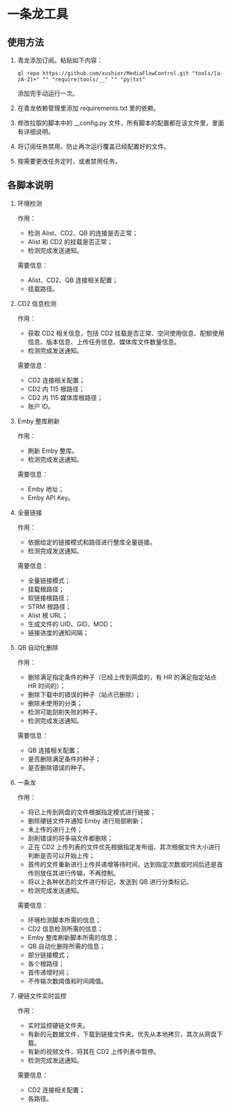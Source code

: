 # 一条龙工具

## 使用方法

1. 青龙添加订阅。粘贴如下内容：

   `ql repo https://github.com/xushier/MediaFlowControl.git "tools/[a-zA-Z]+" "" "require|tools/__" "" "py|txt"`

   添加完手动运行一次。

2. 在青龙依赖管理里添加 requirements.txt 里的依赖。

3. 修改拉取的脚本中的 __config.py 文件，所有脚本的配置都在该文件里，里面有详细说明。

4. 将订阅任务禁用，防止再次运行覆盖已经配置好的文件。

5. 按需要更改任务定时，或者禁用任务。

## 各脚本说明

1. 环境检测

   作用：

   - 检测 Alist、CD2、QB 的连接是否正常；
   - Alist 和 CD2 的挂载是否正常；
   - 检测完成发送通知。

   需要信息：

   - Alist、CD2、QB 连接相关配置；
   - 挂载路径。

2. CD2 信息检测

   作用：

   - 获取 CD2 相关信息，包括 CD2 挂载是否正常、空间使用信息、配额使用信息、版本信息、上传任务信息、媒体库文件数量信息。
   - 检测完成发送通知。

   需要信息：

   - CD2 连接相关配置；
   - CD2 内 115 根路径；
   - CD2 内 115 媒体库根路径；
   - 账户 ID。

3. Emby 整库刷新

   作用：

   - 刷新 Emby 整库。
   - 检测完成发送通知。

   需要信息：

   - Emby 地址；
   - Emby API Key。

4. 全量链接

   作用：

   - 依据给定的链接模式和路径进行整库全量链接。
   - 检测完成发送通知。

   需要信息：

   - 全量链接模式；
   - 挂载根路径；
   - 软链接根路径；
   - STRM 根路径；
   - Alist 根 URL；
   - 生成文件的 UID、GID、MOD；
   - 链接进度的通知间隔；

5. QB 自动化删除

   作用：

   - 删除满足指定条件的种子（已经上传到网盘的，有 HR 的满足指定站点 HR 时间的）；
   - 删除下载中的错误的种子（站点已删除）；
   - 删除未使用的分类；
   - 检测可能刮削失败的种子。
   - 检测完成发送通知。

   需要信息：

   - QB 连接相关配置；
   - 是否删除满足条件的种子；
   - 是否删除错误的种子。

6. 一条龙

   作用：

   - 将已上传到网盘的文件根据指定模式进行链接；
   - 删除硬链文件并通知 Emby 进行局部刷新；
   - 未上传的进行上传；
   - 刮削错误的将多端文件都删除；
   - 正在 CD2 上传列表的文件优先根据指定发布组、其次根据文件大小进行判断是否可以开始上传；
   - 首传的文件重新进行上传并递增等待时间，达到指定次数或时间后还是首传则放任其进行传输，不再控制。
   - 将以上各种状态的文件进行标记，发送到 QB 进行分类标记。
   - 检测完成发送通知。

   需要信息：

   - 环境检测脚本所需的信息；
   - CD2 信息检测所需的信息；
   - Emby 整库刷新脚本所需的信息；
   - QB 自动化删除所需的信息；
   - 部分链接模式；
   - 各个根路径；
   - 首传递增时间；
   - 不传输次数阈值和时间阈值。

7. 硬链文件实时监控

   作用：

   - 实时监控硬链文件夹。
   - 有新的元数据文件，下载到链接文件夹。优先从本地拷贝，其次从网盘下载。
   - 有新的视频文件，将其在 CD2 上传列表中暂停。
   - 检测完成发送通知。

   需要信息：

   - CD2 连接相关配置；
   - 各路径。
